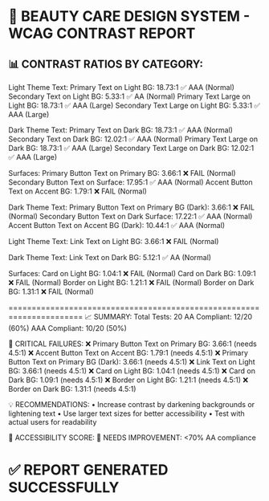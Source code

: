 🎨 BEAUTY CARE DESIGN SYSTEM - WCAG CONTRAST REPORT
======================================================================

📊 CONTRAST RATIOS BY CATEGORY:
--------------------------------------------------

Light Theme Text:
  Primary Text on Light BG: 18.73:1 ✅ AAA (Normal)
  Secondary Text on Light BG: 5.33:1 ✅ AA (Normal)
  Primary Text Large on Light BG: 18.73:1 ✅ AAA (Large)
  Secondary Text Large on Light BG: 5.33:1 ✅ AAA (Large)

Dark Theme Text:
  Primary Text on Dark BG: 18.73:1 ✅ AAA (Normal)
  Secondary Text on Dark BG: 12.02:1 ✅ AAA (Normal)
  Primary Text Large on Dark BG: 18.73:1 ✅ AAA (Large)
  Secondary Text Large on Dark BG: 12.02:1 ✅ AAA (Large)

Surfaces:
  Primary Button Text on Primary BG: 3.66:1 ❌ FAIL (Normal)
  Secondary Button Text on Surface: 17.95:1 ✅ AAA (Normal)
  Accent Button Text on Accent BG: 1.79:1 ❌ FAIL (Normal)

Dark Theme Text:
  Primary Button Text on Primary BG (Dark): 3.66:1 ❌ FAIL (Normal)
  Secondary Button Text on Dark Surface: 17.22:1 ✅ AAA (Normal)
  Accent Button Text on Accent BG (Dark): 10.44:1 ✅ AAA (Normal)

Light Theme Text:
  Link Text on Light BG: 3.66:1 ❌ FAIL (Normal)

Dark Theme Text:
  Link Text on Dark BG: 5.12:1 ✅ AA (Normal)

Surfaces:
  Card on Light BG: 1.04:1 ❌ FAIL (Normal)
  Card on Dark BG: 1.09:1 ❌ FAIL (Normal)
  Border on Light BG: 1.21:1 ❌ FAIL (Normal)
  Border on Dark BG: 1.31:1 ❌ FAIL (Normal)

======================================================================
📈 SUMMARY:
Total Tests: 20
AA Compliant: 12/20 (60%)
AAA Compliant: 10/20 (50%)

🚨 CRITICAL FAILURES:
  ❌ Primary Button Text on Primary BG: 3.66:1 (needs 4.5:1)
  ❌ Accent Button Text on Accent BG: 1.79:1 (needs 4.5:1)
  ❌ Primary Button Text on Primary BG (Dark): 3.66:1 (needs 4.5:1)
  ❌ Link Text on Light BG: 3.66:1 (needs 4.5:1)
  ❌ Card on Light BG: 1.04:1 (needs 4.5:1)
  ❌ Card on Dark BG: 1.09:1 (needs 4.5:1)
  ❌ Border on Light BG: 1.21:1 (needs 4.5:1)
  ❌ Border on Dark BG: 1.31:1 (needs 4.5:1)

💡 RECOMMENDATIONS:
  • Increase contrast by darkening backgrounds or lightening text
  • Use larger text sizes for better accessibility
  • Test with actual users for readability

🎯 ACCESSIBILITY SCORE:
  🚨 NEEDS IMPROVEMENT: <70% AA compliance

✅ REPORT GENERATED SUCCESSFULLY
======================================================================
